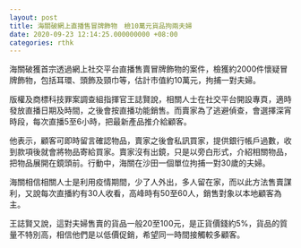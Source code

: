 ```yaml
---
layout: post
title: 海關破網上直播售冒牌飾物　檢10萬元貨品拘兩夫婦
date: 2020-09-23 12:14:25.000000000 +08:00
categories: rthk
---
```


海關破獲首宗透過網上社交平台直播售賣冒牌飾物的案件，檢獲約2000件懷疑冒牌飾物，包括耳環、頭飾及頸巾等，估計市值約10萬元，拘捕一對夫婦。

版權及商標科技罪案調查組指揮官王誌賢說，相關人士在社交平台開設專頁，適時發放直播日期及時間，之後會按直播功能銷售。而賣家為了逃避偵查，會選擇深宵時段，每次直播5至6小時，把最新產品推介給顧客。

他表示，顧客可即時留言確認物品，賣家之後會私訊買家，提供銀行帳戶過數，收到款項後就會將物品寄給買家。賣家沒有出鏡，只是以旁白形式，介紹相關物品，把物品展開在鏡頭前。行動中，海關在沙田一個單位拘捕一對30歲的夫婦。 

海關相信相關人士是利用疫情期間，少了人外出，多人留在家，而以此方法售賣謀利，又說每次直播約有30人收看，高峰時有50至60人，銷售對象以本地顧客為主。

王誌賢又說，這對夫婦售賣的貨品一般20至100元，是正貨價錢約5%，貨品的質量不特別高，相信他們是以低價促銷，希望同一時間接觸較多顧客。
